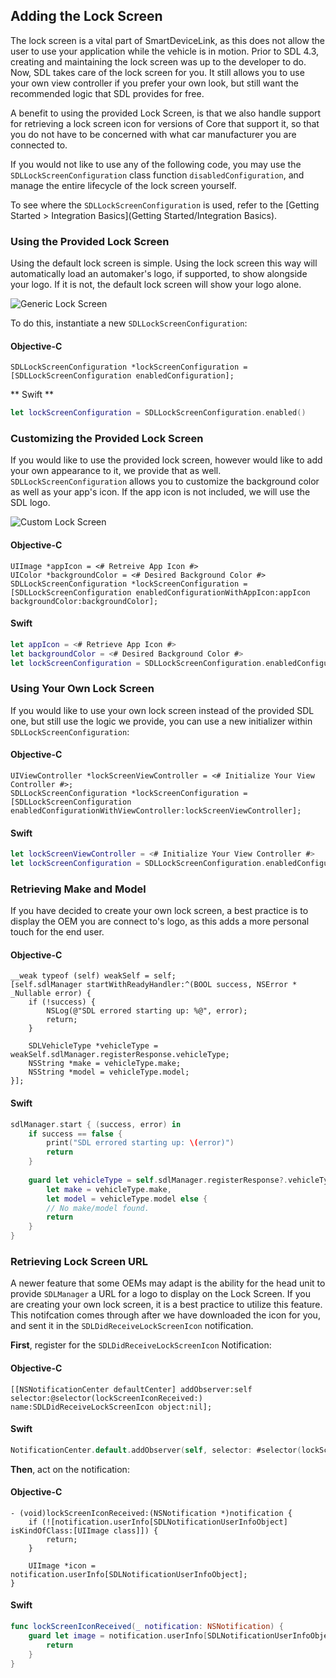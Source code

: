 ## Adding the Lock Screen
The lock screen is a vital part of SmartDeviceLink, as this does not allow the user to use your application while the vehicle is in motion. Prior to SDL 4.3, creating and maintaining the lock screen was up to the developer to do. Now, SDL takes care of the lock screen for you. It still allows you to use your own view controller if you prefer your own look, but still want the recommended logic that SDL provides for free.

A benefit to using the provided Lock Screen, is that we also handle support for retrieving a lock screen icon for versions of Core that support it, so that you do not have to be concerned with what car manufacturer you are connected to.

If you would not like to use any of the following code, you may use the `SDLLockScreenConfiguration` class function `disabledConfiguration`, and manage the entire lifecycle of the lock screen yourself. 

To see where the `SDLLockScreenConfiguration` is used, refer to the [Getting Started > Integration Basics](Getting Started/Integration Basics).

### Using the Provided Lock Screen
Using the default lock screen is simple. Using the lock screen this way will automatically load an automaker's logo, if supported, to show alongside your logo. If it is not, the default lock screen will show your logo alone.

![Generic Lock Screen](/assets/GenericLockScreen.png)

To do this, instantiate a new `SDLLockScreenConfiguration`:

#### Objective-C
```objc
SDLLockScreenConfiguration *lockScreenConfiguration = [SDLLockScreenConfiguration enabledConfiguration];
```

** Swift **
```swift
let lockScreenConfiguration = SDLLockScreenConfiguration.enabled()
```

### Customizing the Provided Lock Screen
If you would like to use the provided lock screen, however would like to add your own appearance to it, we provide that as well. `SDLLockScreenConfiguration` allows you to customize the background color as well as your app's icon. If the app icon is not included, we will use the SDL logo.

![Custom Lock Screen](/assets/CustomLockScreen.png)

#### Objective-C
```objc
UIImage *appIcon = <# Retreive App Icon #>
UIColor *backgroundColor = <# Desired Background Color #>
SDLLockScreenConfiguration *lockScreenConfiguration = [SDLLockScreenConfiguration enabledConfigurationWithAppIcon:appIcon backgroundColor:backgroundColor];
```

#### Swift
```swift
let appIcon = <# Retrieve App Icon #>
let backgroundColor = <# Desired Background Color #>
let lockScreenConfiguration = SDLLockScreenConfiguration.enabledConfiguration(withAppIcon: appIcon, backgroundColor: backgroundColor)
```

### Using Your Own Lock Screen
If you would like to use your own lock screen instead of the provided SDL one, but still use the logic we provide, you can use a new initializer within `SDLLockScreenConfiguration`:

#### Objective-C
```objc
UIViewController *lockScreenViewController = <# Initialize Your View Controller #>;
SDLLockScreenConfiguration *lockScreenConfiguration = [SDLLockScreenConfiguration enabledConfigurationWithViewController:lockScreenViewController];
```

#### Swift
```swift
let lockScreenViewController = <# Initialize Your View Controller #>
let lockScreenConfiguration = SDLLockScreenConfiguration.enabledConfiguration(with: lockScreenViewController)
```

### Retrieving Make and Model
If you have decided to create your own lock screen, a best practice is to display the OEM you are connect to's logo, as this adds a more personal touch for the end user.

#### Objective-C
```objc
__weak typeof (self) weakSelf = self;
[self.sdlManager startWithReadyHandler:^(BOOL success, NSError * _Nullable error) {
    if (!success) {
        NSLog(@"SDL errored starting up: %@", error);
        return;
    } 

    SDLVehicleType *vehicleType = weakSelf.sdlManager.registerResponse.vehicleType;
    NSString *make = vehicleType.make;
    NSString *model = vehicleType.model;
}];
```

#### Swift
```swift
sdlManager.start { (success, error) in
    if success == false {
        print("SDL errored starting up: \(error)")
        return
    }
    
    guard let vehicleType = self.sdlManager.registerResponse?.vehicleType,
    	let make = vehicleType.make,
    	let model = vehicleType.model else {
    	// No make/model found.
    	return
    } 
}
```

### Retrieving Lock Screen URL
A newer feature that some OEMs may adapt is the ability for the head unit to provide `SDLManager` a URL for a logo to display on the Lock Screen. If you are creating your own lock screen, it is a best practice to utilize this feature. This notifcation comes through after we have downloaded the icon for you, and sent it in the `SDLDidReceiveLockScreenIcon` notification.

**First**, register for the `SDLDidReceiveLockScreenIcon` Notification:

#### Objective-C
```objc
[[NSNotificationCenter defaultCenter] addObserver:self selector:@selector(lockScreenIconReceived:) name:SDLDidReceiveLockScreenIcon object:nil];
```

#### Swift
```swift
NotificationCenter.default.addObserver(self, selector: #selector(lockScreenIconReceived(_:)), name: SDLDidReceiveLockScreenIcon, object: nil)
```

**Then**, act on the notification:

#### Objective-C
```objc
- (void)lockScreenIconReceived:(NSNotification *)notification {
    if (![notification.userInfo[SDLNotificationUserInfoObject] isKindOfClass:[UIImage class]]) {
        return;
    }

    UIImage *icon = notification.userInfo[SDLNotificationUserInfoObject];
}
```

#### Swift
```swift
func lockScreenIconReceived(_ notification: NSNotification) {
	guard let image = notification.userInfo[SDLNotificationUserInfoObject] as? UIImage else {
		return
	}
}
```